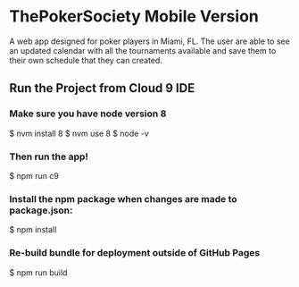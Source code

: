# ThePokerSociety Mobile Version

A web app designed for poker players in Miami, FL. The user are able to see an updated calendar with all the tournaments available and save them to their own schedule that they can created.

## Run the Project from Cloud 9 IDE
### Make sure you have node version 8
$ nvm install 8
$ nvm use 8
$ node -v
### Then run the app!
$ npm run c9
### Install the npm package when changes are made to package.json:
$ npm install
### Re-build bundle for deployment outside of GitHub Pages
$ npm run build
